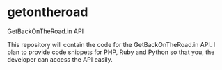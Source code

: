 getontheroad
============

GetBackOnTheRoad.in API

This repository will contain the code for the GetBackOnTheRoad.in API. I plan to provide code snippets for PHP, Ruby and Python so that you, the developer can access the API easily.